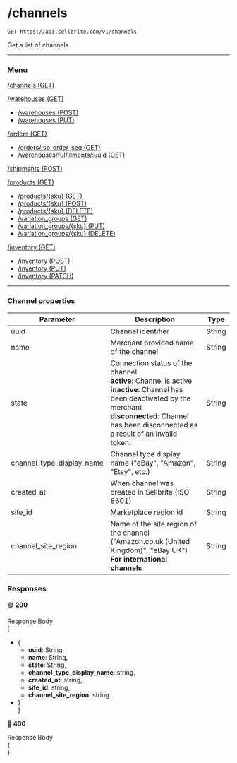 # /channels

```
GET https://api.sellbrite.com/v1/channels
```

Get a list of channels

---

### Menu

[/channels (GET)](channels)

[/warehouses (GET)](channels)
  * [/warehouses (POST)](channels)
  * [/warehouses (PUT)](channels)

[/orders (GET)](channels)
  * [/orders/:sb_order_seq (GET)](channels)
  * [/warehouses/fulfillments/:uuid (GET)](channels)

[/shipments (POST)](channels)

[/products (GET)](channels)
  * [/products/{sku} (GET)](channels)
  * [/products/{sku} (POST)](channels)
  * [/products/{sku} (DELETE)](channels)
  * [/variation_groups (GET)](channels)
  * [/variation_groups/{sku} (PUT)](channels)
  * [/variation_groups/{sku} (DELETE)](channels)
  
[/inventory (GET)](channels)
  * [/inventory (POST)](channels)
  * [/inventory (PUT)](channels)
  * [/inventory (PATCH)](channels)
  
---

### Channel properties

| Parameter                 | Description                           | Type   |
| ------------------------- | ------------------------------------- | ----   |
| uuid                      | Channel identifier                    | String |
| name                      | Merchant provided name of the channel | String |
| state                     | Connection status of the channel <br> **active**: Channel is active <br> **inactive**: Channel has been deactivated by the merchant <br> **disconnected**: Channel has been disconnected as a result of an invalid token.  | String |
| channel_type_display_name | Channel type display name ("eBay", "Amazon", "Etsy", etc.) | String |
| created_at                | When channel was created in Sellbrite (ISO 8601) | String |
| site_id                   | Marketplace region id                 | String |
| channel_site_region       | Name of the site region of the channel ("Amazon.co.uk (United Kingdom)", "eBay UK") <br> **For international channels**  | String |

### Responses

🟢 **200** 

Response Body <br>
[ <br>
  * { <br>
    * **uuid**: String, <br>
    * **name**: String, <br>
    * **state**: String, <br>
    * **channel_type_display_name**: string, <br>
    * **created_at**: string, <br>
    * **site_id**: string, <br>
    * **channel_site_region**: string <br>
  * } <br>
]

🔴 **400** 

Response Body <br>
{ <br>
}

